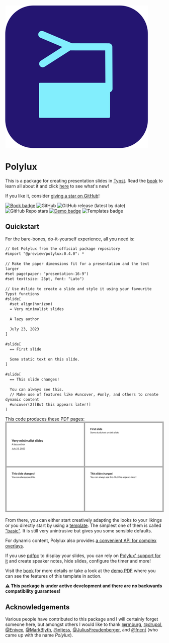 ![logo](assets/polylux-logo.svg)

# Polylux
This is a package for creating presentation slides in [Typst](https://typst.app/).
Read the [book](https://polylux.dev/book) to learn all
about it and click [here](https://polylux.dev/book/changelog.html)
to see what's new!

If you like it, consider [giving a star on GitHub](https://github.com/andreasKroepelin/polylux)!

[![Book badge](https://img.shields.io/badge/docs-book-green)](https://polylux.dev/book)
![GitHub](https://img.shields.io/github/license/andreasKroepelin/polylux)
![GitHub release (latest by date)](https://img.shields.io/github/v/release/andreasKroepelin/polylux)
![GitHub Repo stars](https://img.shields.io/github/stars/andreasKroepelin/polylux)
[![Demo badge](https://img.shields.io/badge/demo-pdf-blue)](https://github.com/andreasKroepelin/polylux/releases/latest/download/demo.pdf)
![Templates badge](https://img.shields.io/badge/templates-5-aqua)


## Quickstart
For the bare-bones, do-it-yourself experience, all you need is:
```typ
// Get Polylux from the official package repository
#import "@preview/polylux:0.4.0": *

// Make the paper dimensions fit for a presentation and the text larger
#set page(paper: "presentation-16-9")
#set text(size: 25pt, font: "Lato")

// Use #slide to create a slide and style it using your favourite Typst functions
#slide[
  #set align(horizon)
  = Very minimalist slides

  A lazy author

  July 23, 2023
]

#slide[
  == First slide

  Some static text on this slide.
]

#slide[
  == This slide changes!

  You can always see this.
  // Make use of features like #uncover, #only, and others to create dynamic content
  #uncover(2)[But this appears later!]
]
```
This code produces these PDF pages:
![minimal example](examples/minimal.png)

From there, you can either start creatively adapting the looks to your likings
or you directly start by using a
[template](https://typst.app/universe/search/?q=polylux&kind=templates).
The simplest one of them is called
["basic"](https://github.com/polylux-typ/basic).
It is still very unintrusive but gives you some sensible defaults.

For dynamic content, Polylux also provides [a convenient API for complex
overlays](https://polylux.dev/book/dynamic/dynamic.html).

If you use [pdfpc](https://pdfpc.github.io/) to display your slides, you can
rely on [Polylux' support for it](https://polylux.dev/book/external/pdfpc.html)
and create speaker notes, hide slides, configure the timer and more!

Visit the
[book](https://polylux.dev/book)
for more details or take a look at the
[demo PDF](https://github.com/andreasKroepelin/polylux/releases/latest/download/demo.pdf)
where you can see the features of this template in action.

**⚠ This package is under active development and there are no backwards
compatibility guarantees!**

## Acknowledgements
Various people have contributed to this package and I will certainly forget
someone here, but amongst others I would like to thank
[@rmburg](https://github.com/rmburg),
[@drupol](https://github.com/drupol),
[@Enivex](https://github.com/Enivex),
[@MarkBlyth](https://github.com/MarkBlyth),
[@ntjess](https://github.com/ntjess),
[@JuliusFreudenberger](https://github.com/JuliusFreudenberger), and
[@fncnt](https://github.com/fncnt) (who came up with the name _Polylux_).
